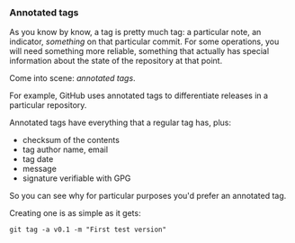 ### Annotated tags

As you know by know, a tag is pretty much tag: a particular note, an indicator, _something_ on that particular commit. For some operations, you will need something more reliable, something that actually has special information about the state of the repository at that point.

Come into scene: _annotated tags_.

For example, GitHub uses annotated tags to differentiate releases in a particular repository.

Annotated tags have everything that a regular tag has, plus:

- checksum of the contents
- tag author name, email
- tag date
- message
- signature verifiable with GPG

So you can see why for particular purposes you'd prefer an annotated tag.

Creating one is as simple as it gets:

```console
git tag -a v0.1 -m "First test version"
```

